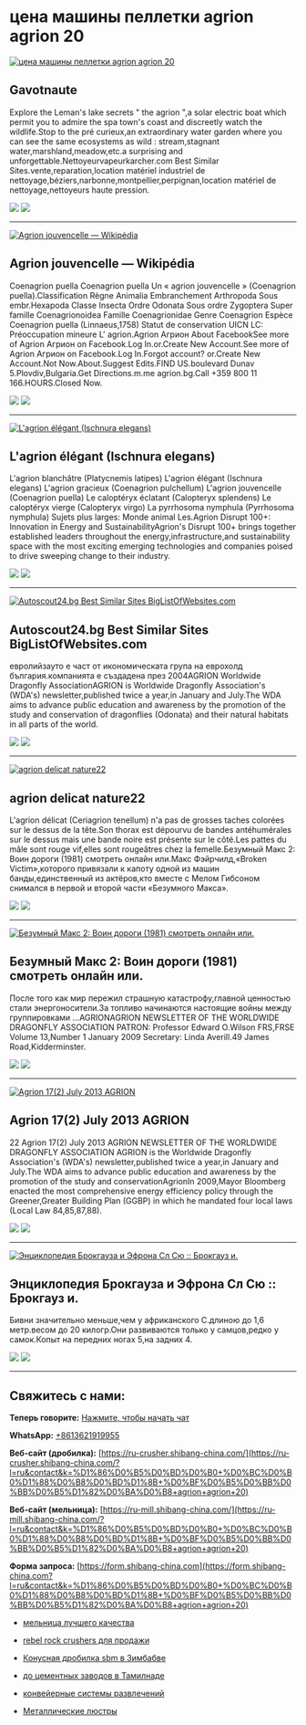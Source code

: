 # цена машины пеллетки agrion agrion 20

<a href="https://swt.shibang-china.com/?l=ru&img&k=%D1%86%D0%B5%D0%BD%D0%B0+%D0%BC%D0%B0%D1%88%D0%B8%D0%BD%D1%8B+%D0%BF%D0%B5%D0%BB%D0%BB%D0%B5%D1%82%D0%BA%D0%B8+agrion+agrion+20" target="_blank">![цена машины пеллетки agrion agrion 20](http://static.shibang-china.com/all-800x300/331.jpg)</a>

## Gavotnaute
Explore the Leman's lake secrets " the agrion ",a solar electric boat which permit you to admire the spa town's coast and discreetly watch the wildlife.Stop to the pré curieux,an extraordinary water garden where you can see the same ecosystems as wild : stream,stagnant water,marshland,meadow,etc.a surprising and unforgettable.Nettoyeurvapeurkarcher.com Best Similar Sites.vente,reparation,location matériel industriel de nettoyage,béziers,narbonne,montpellier,perpignan,location matériel de nettoyage,nettoyeurs haute pression.


<a href="https://whatsapp.shibangsoft.com/WhatsApp.php" target="_blank" title="WhatsApp">![](http://static.shibang-china.com/icon/whatsapp.png)</a> <a href="https://swt.shibang-china.com/?l=ru&icon&k=%D1%86%D0%B5%D0%BD%D0%B0+%D0%BC%D0%B0%D1%88%D0%B8%D0%BD%D1%8B+%D0%BF%D0%B5%D0%BB%D0%BB%D0%B5%D1%82%D0%BA%D0%B8+agrion+agrion+20" target="_blank">![](http://static.shibang-china.com/icon/chat-ru.png)</a>

---

<a href="https://swt.shibang-china.com/?l=ru&img&k=%D1%86%D0%B5%D0%BD%D0%B0+%D0%BC%D0%B0%D1%88%D0%B8%D0%BD%D1%8B+%D0%BF%D0%B5%D0%BB%D0%BB%D0%B5%D1%82%D0%BA%D0%B8+agrion+agrion+20" target="_blank">![Agrion jouvencelle — Wikipédia](http://static.shibang-china.com/all-800x300/23.jpg)</a>

## Agrion jouvencelle — Wikipédia
Coenagrion puella Coenagrion puella Un « agrion jouvencelle » (Coenagrion puella).Classification Règne Animalia Embranchement Arthropoda Sous embr.Hexapoda Classe Insecta Ordre Odonata Sous ordre Zygoptera Super famille Coenagrionoidea Famille Coenagrionidae Genre Coenagrion Espèce Coenagrion puella (Linnaeus,1758) Statut de conservation UICN LC: Préoccupation mineure L' agrion.Agrion Агрион About FacebookSee more of Agrion Агрион on Facebook.Log In.or.Create New Account.See more of Agrion Агрион on Facebook.Log In.Forgot account? or.Create New Account.Not Now.About.Suggest Edits.FIND US.boulevard Dunav 5.Plovdiv,Bulgaria.Get Directions.m.me agrion.bg.Call +359 800 11 166.HOURS.Closed Now.


<a href="https://whatsapp.shibangsoft.com/WhatsApp.php" target="_blank" title="WhatsApp">![](http://static.shibang-china.com/icon/whatsapp.png)</a> <a href="https://swt.shibang-china.com/?l=ru&icon&k=%D1%86%D0%B5%D0%BD%D0%B0+%D0%BC%D0%B0%D1%88%D0%B8%D0%BD%D1%8B+%D0%BF%D0%B5%D0%BB%D0%BB%D0%B5%D1%82%D0%BA%D0%B8+agrion+agrion+20" target="_blank">![](http://static.shibang-china.com/icon/chat-ru.png)</a>

---

<a href="https://swt.shibang-china.com/?l=ru&img&k=%D1%86%D0%B5%D0%BD%D0%B0+%D0%BC%D0%B0%D1%88%D0%B8%D0%BD%D1%8B+%D0%BF%D0%B5%D0%BB%D0%BB%D0%B5%D1%82%D0%BA%D0%B8+agrion+agrion+20" target="_blank">![L'agrion élégant (Ischnura elegans)](http://static.shibang-china.com/all-800x300/1063.jpg)</a>

## L'agrion élégant (Ischnura elegans)
L'agrion blanchâtre (Platycnemis latipes) L'agrion élégant (Ischnura elegans) L'agrion gracieux (Coenagrion pulchellum) L'agrion jouvencelle (Coenagrion puella) Le caloptéryx éclatant (Calopteryx splendens) Le caloptéryx vierge (Calopteryx virgo) La pyrrhosoma nymphula (Pyrrhosoma nymphula) Sujets plus larges: Monde animal Les.Agrion Disrupt 100+: Innovation in Energy and SustainabilityAgrion's Disrupt 100+ brings together established leaders throughout the energy,infrastructure,and sustainability space with the most exciting emerging technologies and companies poised to drive sweeping change to their industry.


<a href="https://whatsapp.shibangsoft.com/WhatsApp.php" target="_blank" title="WhatsApp">![](http://static.shibang-china.com/icon/whatsapp.png)</a> <a href="https://swt.shibang-china.com/?l=ru&icon&k=%D1%86%D0%B5%D0%BD%D0%B0+%D0%BC%D0%B0%D1%88%D0%B8%D0%BD%D1%8B+%D0%BF%D0%B5%D0%BB%D0%BB%D0%B5%D1%82%D0%BA%D0%B8+agrion+agrion+20" target="_blank">![](http://static.shibang-china.com/icon/chat-ru.png)</a>

---

<a href="https://swt.shibang-china.com/?l=ru&img&k=%D1%86%D0%B5%D0%BD%D0%B0+%D0%BC%D0%B0%D1%88%D0%B8%D0%BD%D1%8B+%D0%BF%D0%B5%D0%BB%D0%BB%D0%B5%D1%82%D0%BA%D0%B8+agrion+agrion+20" target="_blank">![Autoscout24.bg Best Similar Sites BigListOfWebsites.com](http://static.shibang-china.com/all-800x300/1265.jpg)</a>

## Autoscout24.bg Best Similar Sites BigListOfWebsites.com
евролийзауто е част от икономическата група на еврохолд българия.компанията е създадена през 2004AGRION Worldwide Dragonfly AssociationAGRION is Worldwide Dragonfly Association's (WDA's) newsletter,published twice a year,in January and July.The WDA aims to advance public education and awareness by the promotion of the study and conservation of dragonflies (Odonata) and their natural habitats in all parts of the world.


<a href="https://whatsapp.shibangsoft.com/WhatsApp.php" target="_blank" title="WhatsApp">![](http://static.shibang-china.com/icon/whatsapp.png)</a> <a href="https://swt.shibang-china.com/?l=ru&icon&k=%D1%86%D0%B5%D0%BD%D0%B0+%D0%BC%D0%B0%D1%88%D0%B8%D0%BD%D1%8B+%D0%BF%D0%B5%D0%BB%D0%BB%D0%B5%D1%82%D0%BA%D0%B8+agrion+agrion+20" target="_blank">![](http://static.shibang-china.com/icon/chat-ru.png)</a>

---

<a href="https://swt.shibang-china.com/?l=ru&img&k=%D1%86%D0%B5%D0%BD%D0%B0+%D0%BC%D0%B0%D1%88%D0%B8%D0%BD%D1%8B+%D0%BF%D0%B5%D0%BB%D0%BB%D0%B5%D1%82%D0%BA%D0%B8+agrion+agrion+20" target="_blank">![agrion delicat nature22](http://static.shibang-china.com/all-800x300/505.jpg)</a>

## agrion delicat nature22
L'agrion délicat (Ceriagrion tenellum) n'a pas de grosses taches colorées sur le dessus de la tête.Son thorax est dépourvu de bandes antéhumérales sur le dessus mais une bande noire est présente sur le côté.Les pattes du mâle sont rouge vif,elles sont rougeâtres chez la femelle.Безумный Макс 2: Воин дороги (1981) смотреть онлайн или.Макс Фэйрчилд,«Broken Victim»,которого привязали к капоту одной из машин банды,единственный из актёров,кто вместе с Мелом Гибсоном снимался в первой и второй части «Безумного Макса».


<a href="https://whatsapp.shibangsoft.com/WhatsApp.php" target="_blank" title="WhatsApp">![](http://static.shibang-china.com/icon/whatsapp.png)</a> <a href="https://swt.shibang-china.com/?l=ru&icon&k=%D1%86%D0%B5%D0%BD%D0%B0+%D0%BC%D0%B0%D1%88%D0%B8%D0%BD%D1%8B+%D0%BF%D0%B5%D0%BB%D0%BB%D0%B5%D1%82%D0%BA%D0%B8+agrion+agrion+20" target="_blank">![](http://static.shibang-china.com/icon/chat-ru.png)</a>

---

<a href="https://swt.shibang-china.com/?l=ru&img&k=%D1%86%D0%B5%D0%BD%D0%B0+%D0%BC%D0%B0%D1%88%D0%B8%D0%BD%D1%8B+%D0%BF%D0%B5%D0%BB%D0%BB%D0%B5%D1%82%D0%BA%D0%B8+agrion+agrion+20" target="_blank">![Безумный Макс 2: Воин дороги (1981) смотреть онлайн или.](http://static.shibang-china.com/all-800x300/797.jpg)</a>

## Безумный Макс 2: Воин дороги (1981) смотреть онлайн или.
После того как мир пережил страшную катастрофу,главной ценностью стали энергоносители.За топливо начинаются настоящие войны между группировками …AGRIONAGRION NEWSLETTER OF THE WORLDWIDE DRAGONFLY ASSOCIATION PATRON: Professor Edward O.Wilson FRS,FRSE Volume 13,Number 1 January 2009 Secretary: Linda Averill.49 James Road,Kidderminster.


<a href="https://whatsapp.shibangsoft.com/WhatsApp.php" target="_blank" title="WhatsApp">![](http://static.shibang-china.com/icon/whatsapp.png)</a> <a href="https://swt.shibang-china.com/?l=ru&icon&k=%D1%86%D0%B5%D0%BD%D0%B0+%D0%BC%D0%B0%D1%88%D0%B8%D0%BD%D1%8B+%D0%BF%D0%B5%D0%BB%D0%BB%D0%B5%D1%82%D0%BA%D0%B8+agrion+agrion+20" target="_blank">![](http://static.shibang-china.com/icon/chat-ru.png)</a>

---

<a href="https://swt.shibang-china.com/?l=ru&img&k=%D1%86%D0%B5%D0%BD%D0%B0+%D0%BC%D0%B0%D1%88%D0%B8%D0%BD%D1%8B+%D0%BF%D0%B5%D0%BB%D0%BB%D0%B5%D1%82%D0%BA%D0%B8+agrion+agrion+20" target="_blank">![Agrion 17(2) July 2013 AGRION](http://static.shibang-china.com/all-800x300/401.jpg)</a>

## Agrion 17(2) July 2013 AGRION
22 Agrion 17(2) July 2013 AGRION NEWSLETTER OF THE WORLDWIDE DRAGONFLY ASSOCIATION AGRION is the Worldwide Dragonfly Association's (WDA's) newsletter,published twice a year,in January and July.The WDA aims to advance public education and awareness by the promotion of the study and conservationAgrionIn 2009,Mayor Bloomberg enacted the most comprehensive energy efficiency policy through the Greener,Greater Building Plan (GGBP) in which he mandated four local laws (Local Law 84,85,87,88).


<a href="https://whatsapp.shibangsoft.com/WhatsApp.php" target="_blank" title="WhatsApp">![](http://static.shibang-china.com/icon/whatsapp.png)</a> <a href="https://swt.shibang-china.com/?l=ru&icon&k=%D1%86%D0%B5%D0%BD%D0%B0+%D0%BC%D0%B0%D1%88%D0%B8%D0%BD%D1%8B+%D0%BF%D0%B5%D0%BB%D0%BB%D0%B5%D1%82%D0%BA%D0%B8+agrion+agrion+20" target="_blank">![](http://static.shibang-china.com/icon/chat-ru.png)</a>

---

<a href="https://swt.shibang-china.com/?l=ru&img&k=%D1%86%D0%B5%D0%BD%D0%B0+%D0%BC%D0%B0%D1%88%D0%B8%D0%BD%D1%8B+%D0%BF%D0%B5%D0%BB%D0%BB%D0%B5%D1%82%D0%BA%D0%B8+agrion+agrion+20" target="_blank">![Энциклопедия Брокгауза и Эфрона Сл Сю :: Брокгауз и.](http://static.shibang-china.com/all-800x300/662.jpg)</a>

## Энциклопедия Брокгауза и Эфрона Сл Сю :: Брокгауз и.
Бивни значительно меньше,чем у африканского С.длиною до 1,6 метр.весом до 20 килогр.Они развиваются только у самцов,редко у самок.Копыт на передних ногах 5,на задних 4.

<a href="https://whatsapp.shibangsoft.com/WhatsApp.php" target="_blank" title="WhatsApp">![](http://static.shibang-china.com/icon/whatsapp.png)</a> <a href="https://swt.shibang-china.com/?l=ru&icon&k=%D1%86%D0%B5%D0%BD%D0%B0+%D0%BC%D0%B0%D1%88%D0%B8%D0%BD%D1%8B+%D0%BF%D0%B5%D0%BB%D0%BB%D0%B5%D1%82%D0%BA%D0%B8+agrion+agrion+20" target="_blank">![](http://static.shibang-china.com/icon/chat-ru.png)</a>

---
## Свяжитесь с нами:

**Теперь говорите:** [Нажмите, чтобы начать чат](https://swt.shibang-china.com?l=ru&contact&k=%D1%86%D0%B5%D0%BD%D0%B0+%D0%BC%D0%B0%D1%88%D0%B8%D0%BD%D1%8B+%D0%BF%D0%B5%D0%BB%D0%BB%D0%B5%D1%82%D0%BA%D0%B8+agrion+agrion+20)

**WhatsApp:**  [+8613621919955](https://whatsapp.shibangsoft.com/WhatsApp.php)

**Веб-сайт (дробилка):** [https://ru-crusher.shibang-china.com/](https://ru-crusher.shibang-china.com/?l=ru&contact&k=%D1%86%D0%B5%D0%BD%D0%B0+%D0%BC%D0%B0%D1%88%D0%B8%D0%BD%D1%8B+%D0%BF%D0%B5%D0%BB%D0%BB%D0%B5%D1%82%D0%BA%D0%B8+agrion+agrion+20)

**Веб-сайт (мельница):** [https://ru-mill.shibang-china.com/](https://ru-mill.shibang-china.com/?l=ru&contact&k=%D1%86%D0%B5%D0%BD%D0%B0+%D0%BC%D0%B0%D1%88%D0%B8%D0%BD%D1%8B+%D0%BF%D0%B5%D0%BB%D0%BB%D0%B5%D1%82%D0%BA%D0%B8+agrion+agrion+20)

**Форма запроса:** [https://form.shibang-china.com](https://form.shibang-china.com?l=ru&contact&k=%D1%86%D0%B5%D0%BD%D0%B0+%D0%BC%D0%B0%D1%88%D0%B8%D0%BD%D1%8B+%D0%BF%D0%B5%D0%BB%D0%BB%D0%B5%D1%82%D0%BA%D0%B8+agrion+agrion+20)

* [мельница лучшего качества](../17/%D0%BC%D0%B5%D0%BB%D1%8C%D0%BD%D0%B8%D1%86%D0%B0%20%D0%BB%D1%83%D1%87%D1%88%D0%B5%D0%B3%D0%BE%20%D0%BA%D0%B0%D1%87%D0%B5%D1%81%D1%82%D0%B2%D0%B0.md)

* [rebel rock crushers для продажи](../19/rebel%20rock%20crushers%20%D0%B4%D0%BB%D1%8F%20%D0%BF%D1%80%D0%BE%D0%B4%D0%B0%D0%B6%D0%B8.md)

* [Конусная дробилка sbm в Зимбабве](../20/%D0%9A%D0%BE%D0%BD%D1%83%D1%81%D0%BD%D0%B0%D1%8F%20%D0%B4%D1%80%D0%BE%D0%B1%D0%B8%D0%BB%D0%BA%D0%B0%20sbm%20%D0%B2%20%D0%97%D0%B8%D0%BC%D0%B1%D0%B0%D0%B1%D0%B2%D0%B5.md)

* [до цементных заводов в Тамилнаде](../16/%D0%B4%D0%BE%20%D1%86%D0%B5%D0%BC%D0%B5%D0%BD%D1%82%D0%BD%D1%8B%D1%85%20%D0%B7%D0%B0%D0%B2%D0%BE%D0%B4%D0%BE%D0%B2%20%D0%B2%20%D0%A2%D0%B0%D0%BC%D0%B8%D0%BB%D0%BD%D0%B0%D0%B4%D0%B5.md)

* [конвейерные системы развлечений](../16/%D0%BA%D0%BE%D0%BD%D0%B2%D0%B5%D0%B9%D0%B5%D1%80%D0%BD%D1%8B%D0%B5%20%D1%81%D0%B8%D1%81%D1%82%D0%B5%D0%BC%D1%8B%20%D1%80%D0%B0%D0%B7%D0%B2%D0%BB%D0%B5%D1%87%D0%B5%D0%BD%D0%B8%D0%B9.md)

* [Металлические люстры](../20/%D0%9C%D0%B5%D1%82%D0%B0%D0%BB%D0%BB%D0%B8%D1%87%D0%B5%D1%81%D0%BA%D0%B8%D0%B5%20%D0%BB%D1%8E%D1%81%D1%82%D1%80%D1%8B.md)